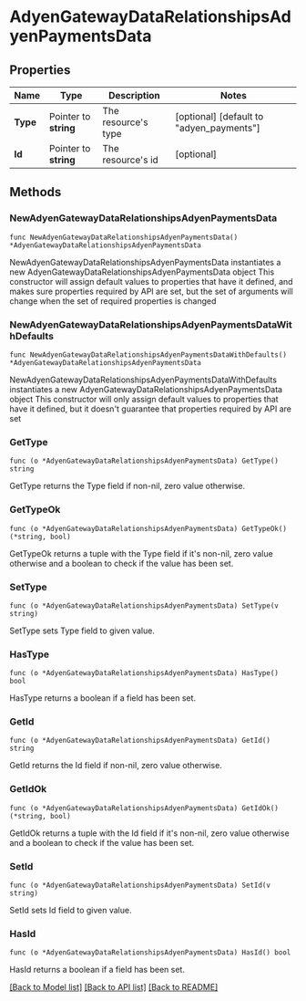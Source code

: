 # AdyenGatewayDataRelationshipsAdyenPaymentsData

## Properties

Name | Type | Description | Notes
------------ | ------------- | ------------- | -------------
**Type** | Pointer to **string** | The resource&#39;s type | [optional] [default to "adyen_payments"]
**Id** | Pointer to **string** | The resource&#39;s id | [optional] 

## Methods

### NewAdyenGatewayDataRelationshipsAdyenPaymentsData

`func NewAdyenGatewayDataRelationshipsAdyenPaymentsData() *AdyenGatewayDataRelationshipsAdyenPaymentsData`

NewAdyenGatewayDataRelationshipsAdyenPaymentsData instantiates a new AdyenGatewayDataRelationshipsAdyenPaymentsData object
This constructor will assign default values to properties that have it defined,
and makes sure properties required by API are set, but the set of arguments
will change when the set of required properties is changed

### NewAdyenGatewayDataRelationshipsAdyenPaymentsDataWithDefaults

`func NewAdyenGatewayDataRelationshipsAdyenPaymentsDataWithDefaults() *AdyenGatewayDataRelationshipsAdyenPaymentsData`

NewAdyenGatewayDataRelationshipsAdyenPaymentsDataWithDefaults instantiates a new AdyenGatewayDataRelationshipsAdyenPaymentsData object
This constructor will only assign default values to properties that have it defined,
but it doesn't guarantee that properties required by API are set

### GetType

`func (o *AdyenGatewayDataRelationshipsAdyenPaymentsData) GetType() string`

GetType returns the Type field if non-nil, zero value otherwise.

### GetTypeOk

`func (o *AdyenGatewayDataRelationshipsAdyenPaymentsData) GetTypeOk() (*string, bool)`

GetTypeOk returns a tuple with the Type field if it's non-nil, zero value otherwise
and a boolean to check if the value has been set.

### SetType

`func (o *AdyenGatewayDataRelationshipsAdyenPaymentsData) SetType(v string)`

SetType sets Type field to given value.

### HasType

`func (o *AdyenGatewayDataRelationshipsAdyenPaymentsData) HasType() bool`

HasType returns a boolean if a field has been set.

### GetId

`func (o *AdyenGatewayDataRelationshipsAdyenPaymentsData) GetId() string`

GetId returns the Id field if non-nil, zero value otherwise.

### GetIdOk

`func (o *AdyenGatewayDataRelationshipsAdyenPaymentsData) GetIdOk() (*string, bool)`

GetIdOk returns a tuple with the Id field if it's non-nil, zero value otherwise
and a boolean to check if the value has been set.

### SetId

`func (o *AdyenGatewayDataRelationshipsAdyenPaymentsData) SetId(v string)`

SetId sets Id field to given value.

### HasId

`func (o *AdyenGatewayDataRelationshipsAdyenPaymentsData) HasId() bool`

HasId returns a boolean if a field has been set.


[[Back to Model list]](../README.md#documentation-for-models) [[Back to API list]](../README.md#documentation-for-api-endpoints) [[Back to README]](../README.md)


